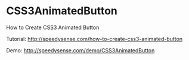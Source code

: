 # CSS3AnimatedButton
How to Create CSS3 Animated Button

Tutorial: http://speedysense.com/how-to-create-css3-animated-button

Demo: http://speedysense.com/demo/CSS3AnimatedButton